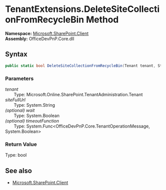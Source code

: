 # TenantExtensions.DeleteSiteCollectionFromRecycleBin Method  
  

**Namespace:** [Microsoft.SharePoint.Client](Microsoft.SharePoint.Client.md)  
**Assembly:** OfficeDevPnP.Core.dll  
## Syntax
```C#
public static bool DeleteSiteCollectionFromRecycleBin(Tenant tenant, String siteFullUrl, Boolean wait, Func<TenantOperationMessage, Boolean> timeoutFunction)
```
### Parameters
*tenant*  
&emsp;&emsp;Type: Microsoft.Online.SharePoint.TenantAdministration.Tenant  
*siteFullUrl*  
&emsp;&emsp;Type: System.String  
*(optional) wait*  
&emsp;&emsp;Type: System.Boolean  
*(optional) timeoutFunction*  
&emsp;&emsp;Type: System.Func<OfficeDevPnP.Core.TenantOperationMessage, System.Boolean>  
### Return Value
Type: bool  

## See also
- [Microsoft.SharePoint.Client](Microsoft.SharePoint.Client.md)
